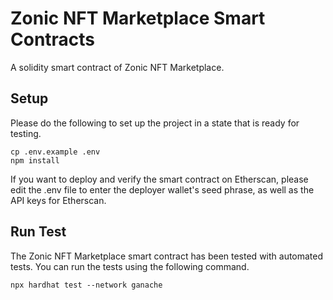 # Zonic NFT Marketplace Smart Contracts

A solidity smart contract of Zonic NFT Marketplace.

## Setup

Please do the following to set up the project in a state that is ready for testing.

```
cp .env.example .env
npm install
```

If you want to deploy and verify the smart contract on Etherscan, please edit the .env file to enter the deployer wallet's seed phrase, as well as the API keys for Etherscan.

## Run Test

The Zonic NFT Marketplace smart contract has been tested with automated tests. You can run the tests using the following command.

```
npx hardhat test --network ganache
```

